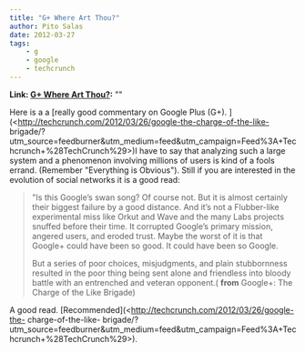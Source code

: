 ```yaml
---
title: "G+ Where Art Thou?"
author: Pito Salas
date: 2012-03-27
tags:
    - g
    - google
    - techcrunch
---
```


**Link: [G+ Where Art Thou?](None):** ""



Here is a a [really good commentary on Google Plus (G+).
](<http://techcrunch.com/2012/03/26/google-the-charge-of-the-like-
brigade/?utm_source=feedburner&utm_medium=feed&utm_campaign=Feed%3A+Techcrunch+%28TechCrunch%29>)I
have to say that analyzing such a large system and a phenomenon involving
millions of users is kind of a fools errand. (Remember "Everything is
Obvious"). Still if you are interested in the evolution of social networks it
is a good read:

> "Is this Google’s swan song? Of course not. But it is almost certainly their
> biggest failure by a good distance. And it’s not a Flubber-like experimental
> miss like Orkut and Wave and the many Labs projects snuffed before their
> time. It corrupted Google’s primary mission, angered users, and eroded
> trust. Maybe the worst of it is that Google+ could have been so good. It
> could have been so Google.
>
> But a series of poor choices, misjudgments, and plain stubbornness resulted
> in the poor thing being sent alone and friendless into bloody battle with an
> entrenched and veteran opponent.( **from** Google+: The Charge of the Like
> Brigade)

A good read. [Recommended](<http://techcrunch.com/2012/03/26/google-the-
charge-of-the-like-
brigade/?utm_source=feedburner&utm_medium=feed&utm_campaign=Feed%3A+Techcrunch+%28TechCrunch%29>).


